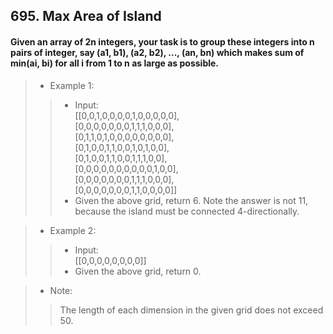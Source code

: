 ## 695. Max Area of Island
#### Given an array of 2n integers, your task is to group these integers into n pairs of integer, say (a1, b1), (a2, b2), ..., (an, bn) which makes sum of min(ai, bi) for all i from 1 to n as large as possible.

>* Example 1:
>>* Input:  
[[0,0,1,0,0,0,0,1,0,0,0,0,0],  
 [0,0,0,0,0,0,0,1,1,1,0,0,0],  
 [0,1,1,0,1,0,0,0,0,0,0,0,0],  
 [0,1,0,0,1,1,0,0,1,0,1,0,0],  
 [0,1,0,0,1,1,0,0,1,1,1,0,0],  
 [0,0,0,0,0,0,0,0,0,0,1,0,0],  
 [0,0,0,0,0,0,0,1,1,1,0,0,0],  
 [0,0,0,0,0,0,0,1,1,0,0,0,0]]
>>* Given the above grid, return 6. Note the answer is not 11, because the island must be connected 4-directionally.

>* Example 2:
>>* Input:  
[[0,0,0,0,0,0,0,0]]
>>* Given the above grid, return 0.

>* Note:
>> The length of each dimension in the given grid does not exceed 50.
